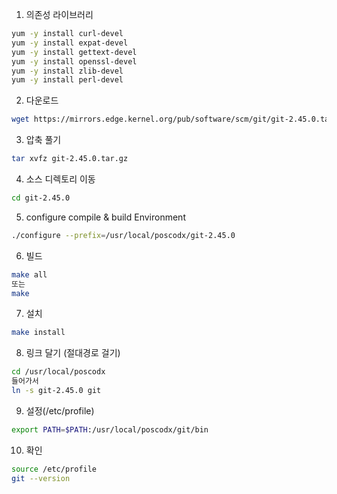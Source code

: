 1. 의존성 라이브러리

```bash
yum -y install curl-devel
yum -y install expat-devel
yum -y install gettext-devel
yum -y install openssl-devel
yum -y install zlib-devel
yum -y install perl-devel
```

2. 다운로드

```bash
wget https://mirrors.edge.kernel.org/pub/software/scm/git/git-2.45.0.tar.gz
```

3. 압축 풀기

```bash
tar xvfz git-2.45.0.tar.gz
```

4. 소스 디렉토리 이동

```bash
cd git-2.45.0
```

5. configure compile & build Environment

```bash
./configure --prefix=/usr/local/poscodx/git-2.45.0
```

6. 빌드

```bash
make all
또는
make
```

7. 설치

```bash
make install
```

8. 링크 달기 (절대경로 걸기)

```bash
cd /usr/local/poscodx
들어가서
ln -s git-2.45.0 git
```

9. 설정(/etc/profile)

```bash
export PATH=$PATH:/usr/local/poscodx/git/bin
```

10. 확인

```bash
source /etc/profile
git --version
```

